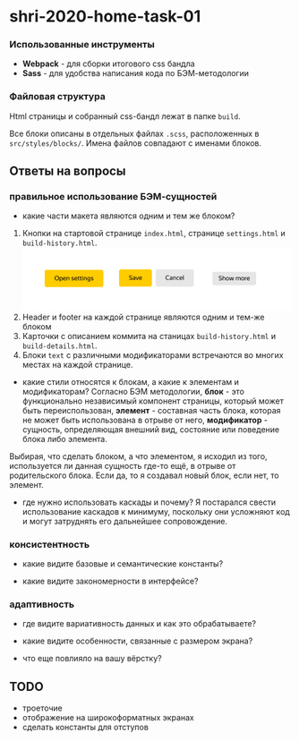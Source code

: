 # shri-2020-home-task-01

### Использованные инструменты

- **Webpack** - для сборки итогового css бандла
- **Sass** - для удобства написания кода по БЭМ-методологии

### Файловая структура
Html страницы и собранный css-бандл лежат в папке `build`.

Все блоки описаны в отдельных файлах `.scss`, расположенных в `src/styles/blocks/`. Имена файлов совпадают с именами блоков.

## Ответы на вопросы
### правильное использование БЭМ-сущностей
- какие части макета являются одним и тем же блоком?
1) Кнопки на стартовой странице `index.html`, странице `settings.html` и `build-history.html`.
![Кнопки](buttons.png)
2) Header и footer на каждой странице являются одним и тем-же блоком
3) Карточки с описанием коммита на станицах `build-history.html` и `build-details.html`.
4) Блоки `text` с различными модификаторами встречаются во многих местах на каждой странице.

- какие стили относятся к блокам, а какие к элементам и модификаторам?
Согласно БЭМ методологии, **блок** - это функционально независимый компонент страницы, который может быть переиспользован, **элемент** - составная часть блока, которая не может быть использована в отрыве от него, **модификатор** - сущность, определяющая внешний вид, состояние или поведение блока либо элемента.

Выбирая, что сделать блоком, а что элементом, я исходил из того, используется ли данная сущность где-то ещё, в отрыве от родительского блока. Если да, то я создавал новый блок, если нет, то элемент. 

- где нужно использовать каскады и почему?
Я постарался свести использование каскадов к минимуму, поскольку они усложняют код и могут затруднять его дальнейшее сопровождение. 

### консистентность
- какие видите базовые и семантические константы?

- какие видите закономерности в интерфейсе?


### адаптивность
- где видите вариативность данных и как это обрабатываете?

- какие видите особенности, связанные с размером экрана?

- что еще повлияло на вашу вёрстку?

## TODO
- троеточие
- отображение на широкоформатных экранах
- сделать константы для отступов
